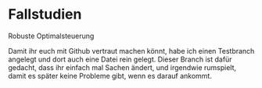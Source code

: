 ﻿# Fallstudien
Robuste Optimalsteuerung

Damit ihr euch mit Github vertraut machen könnt, habe ich einen Testbranch angelegt und dort auch eine Datei rein gelegt.
Dieser Branch ist dafür gedacht, dass ihr einfach mal Sachen ändert, und irgendwie rumspielt, damit es später keine Probleme gibt, wenn es darauf ankommt.